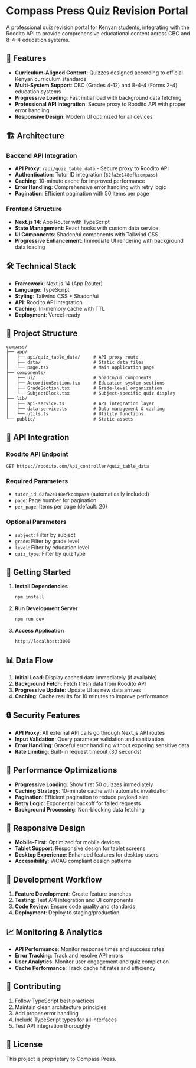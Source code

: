 # Compass Press Quiz Revision Portal

A professional quiz revision portal for Kenyan students, integrating with the Roodito API to provide comprehensive educational content across CBC and 8-4-4 education systems.

## 🚀 Features

- **Curriculum-Aligned Content**: Quizzes designed according to official Kenyan curriculum standards
- **Multi-System Support**: CBC (Grades 4-12) and 8-4-4 (Forms 2-4) education systems
- **Progressive Loading**: Fast initial load with background data fetching
- **Professional API Integration**: Secure proxy to Roodito API with proper error handling
- **Responsive Design**: Modern UI optimized for all devices

## 🏗️ Architecture

### Backend API Integration
- **API Proxy**: `/api/quiz_table_data` - Secure proxy to Roodito API
- **Authentication**: Tutor ID integration (`62fa2e148efkcompass`)
- **Caching**: 10-minute cache for improved performance
- **Error Handling**: Comprehensive error handling with retry logic
- **Pagination**: Efficient pagination with 50 items per page

### Frontend Structure
- **Next.js 14**: App Router with TypeScript
- **State Management**: React hooks with custom data service
- **UI Components**: Shadcn/ui components with Tailwind CSS
- **Progressive Enhancement**: Immediate UI rendering with background data loading

## 🛠️ Technical Stack

- **Framework**: Next.js 14 (App Router)
- **Language**: TypeScript
- **Styling**: Tailwind CSS + Shadcn/ui
- **API**: Roodito API integration
- **Caching**: In-memory cache with TTL
- **Deployment**: Vercel-ready

## 📁 Project Structure

```
compass/
├── app/
│   ├── api/quiz_table_data/     # API proxy route
│   ├── data/                    # Static data files
│   └── page.tsx                 # Main application page
├── components/
│   ├── ui/                      # Shadcn/ui components
│   ├── AccordionSection.tsx     # Education system sections
│   ├── GradeSection.tsx         # Grade-level organization
│   └── SubjectBlock.tsx         # Subject-specific quiz display
├── lib/
│   ├── api-service.ts           # API integration layer
│   ├── data-service.ts          # Data management & caching
│   └── utils.ts                 # Utility functions
└── public/                      # Static assets
```

## 🔧 API Integration

### Roodito API Endpoint
```
GET https://roodito.com/Api_controller/quiz_table_data
```

### Required Parameters
- `tutor_id`: `62fa2e148efkcompass` (automatically included)
- `page`: Page number for pagination
- `per_page`: Items per page (default: 20)

### Optional Parameters
- `subject`: Filter by subject
- `grade`: Filter by grade level
- `level`: Filter by education level
- `quiz_type`: Filter by quiz type

## 🚀 Getting Started

1. **Install Dependencies**
   ```bash
   npm install
   ```

2. **Run Development Server**
   ```bash
   npm run dev
   ```

3. **Access Application**
   ```
   http://localhost:3000
   ```

## 📊 Data Flow

1. **Initial Load**: Display cached data immediately (if available)
2. **Background Fetch**: Fetch fresh data from Roodito API
3. **Progressive Update**: Update UI as new data arrives
4. **Caching**: Cache results for 10 minutes to improve performance

## 🔒 Security Features

- **API Proxy**: All external API calls go through Next.js API routes
- **Input Validation**: Query parameter validation and sanitization
- **Error Handling**: Graceful error handling without exposing sensitive data
- **Rate Limiting**: Built-in request timeout (30 seconds)

## 🎯 Performance Optimizations

- **Progressive Loading**: Show first 50 quizzes immediately
- **Caching Strategy**: 10-minute cache with automatic invalidation
- **Pagination**: Efficient pagination to reduce payload size
- **Retry Logic**: Exponential backoff for failed requests
- **Background Processing**: Non-blocking data fetching

## 📱 Responsive Design

- **Mobile-First**: Optimized for mobile devices
- **Tablet Support**: Responsive design for tablet screens
- **Desktop Experience**: Enhanced features for desktop users
- **Accessibility**: WCAG compliant design patterns

## 🔄 Development Workflow

1. **Feature Development**: Create feature branches
2. **Testing**: Test API integration and UI components
3. **Code Review**: Ensure code quality and standards
4. **Deployment**: Deploy to staging/production

## 📈 Monitoring & Analytics

- **API Performance**: Monitor response times and success rates
- **Error Tracking**: Track and resolve API errors
- **User Analytics**: Monitor user engagement and quiz completion
- **Cache Performance**: Track cache hit rates and efficiency

## 🤝 Contributing

1. Follow TypeScript best practices
2. Maintain clean architecture principles
3. Add proper error handling
4. Include TypeScript types for all interfaces
5. Test API integration thoroughly

## 📄 License

This project is proprietary to Compass Press.
